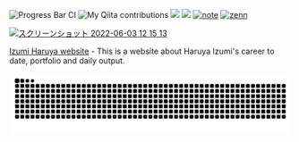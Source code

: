 ![Progress Bar CI](https://github.com/liununu/liununu/workflows/Progress%20Bar%20CI/badge.svg)
![My Qiita contributions](https://qiita-badge.apiapi.app/s/Izumi_Haruya/contributions.svg)
![](https://komarev.com/ghpvc/?username=KouSei089)
[![](https://img.shields.io/twitter/follow/izuha0?label=Twitter&logo=twitter)](https://twitter.com/izuha0)
[![note](https://img.shields.io/badge/blog-note-green.svg)](https://note.com/izuha0)
[![zenn](https://img.shields.io/badge/output-zenn-informational.svg)](https://zenn.dev/kousei_089)

[<img width="1106" alt="スクリーンショット 2022-06-03 12 15 13" src="https://user-images.githubusercontent.com/77420123/171779620-9486c7d5-0cd1-480f-b229-9e8f935a6002.png">](https://kousei089.github.io/portfolio-izuha/)

[Izumi Haruya website](https://kousei089.github.io/portfolio-izuha/) - This is a website about Haruya Izumi's career to date, portfolio and daily output.

![github-contribution-grid-snake](https://raw.githubusercontent.com/KouSei089/KouSei089/main/img/snake.svg)
